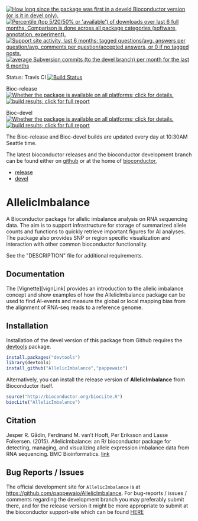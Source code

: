 <a href="http://www.bioconductor.org/packages/devel/bioc/html/AllelicImbalance.html#since"><img border="0" src="http://www.bioconductor.org/shields/years-in-bioc/AllelicImbalance.svg" title="How long since the package was first in a develd Bioconductor version (or is it in devel only)."></a> <a href="http://bioconductor.org/packages/stats/bioc/AllelicImbalance.html"><img border="0" src="http://www.bioconductor.org/shields/downloads/AllelicImbalance.svg" title="Percentile (top 5/20/50% or 'available') of downloads over last 6 full months. Comparison is done across all package categories (software, annotation, experiment)."></a> <a href="https://support.bioconductor.org/t/AllelicImbalance/"><img border="0" src="http://www.bioconductor.org/shields/posts/AllelicImbalance.svg" title="Support site activity, last 6 months: tagged questions/avg. answers per question/avg. comments per question/accepted answers, or 0 if no tagged posts."></a> <a href="http://www.bioconductor.org/packages/devel/bioc/html/AllelicImbalance.html#svn_source"><img border="0" src="http://www.bioconductor.org/shields/commits/bioc/AllelicImbalance.svg" title="average Subversion commits (to the devel branch) per month for the last 6 months"></a>

Status: Travis CI [![Build Status](https://travis-ci.org/lcolladotor/AllelicImbalance.svg?branch=master)](https://travis-ci.org/lcolladotor/AllelicImbalance)

Bioc-release <a href="http://www.bioconductor.org/packages/release/bioc/html/AllelicImbalance.html#archives"><img border="0" src="http://www.bioconductor.org/shields/availability/release/AllelicImbalance.svg" title="Whether the package is available on all platforms; click for details."></a> <a href="http://bioconductor.org/checkResults/release/bioc-LATEST/AllelicImbalance/"><img border="0" src="http://www.bioconductor.org/shields/build/release/bioc/AllelicImbalance.svg" title="build results; click for full report"></a>

Bioc-devel <a href="http://www.bioconductor.org/packages/devel/bioc/html/AllelicImbalance.html#archives"><img border="0" src="http://www.bioconductor.org/shields/availability/devel/AllelicImbalance.svg" title="Whether the package is available on all platforms; click for details."></a> <a href="http://bioconductor.org/checkResults/devel/bioc-LATEST/AllelicImbalance/"><img border="0" src="http://www.bioconductor.org/shields/build/devel/bioc/AllelicImbalance.svg" title="build results; click for full report"></a>

The Bioc-release and Bioc-devel builds are updated every day at 10:30AM Seattle
time.

The latest bioconductor releases and the bioconductor development branch can be
found either on [github][bioc-mirror-branches] or at the home of
[bioconductor][bioc-home], 
* [release][bioc-release]
* [devel][bioc-devel]

# AllelicImbalance

A Bioconductor package for allelic imbalance analysis on RNA sequencing data.
The aim is to support infrastructure for storage of summarized allele counts and
functions to quickly retrieve important figures for AI analyses. The package
also provides SNP or region specific visualization and interaction with other
common bioconductor functionality.

See the "DESCRIPTION" file for additional requirements.

## Documentation

The [Vignette][vignLink] provides an introduction to the allelic imbalance
concept and show examples of how the AllelicImbalance package can be used to
find AI-events and measure the global or local mapping bias from the alignment
of RNA-seq reads to a reference genome. 

## Installation

Installation of the devel version of this package from Github requires the
[devtools][devtoolsLink] package.

```r
install.packages("devtools")
library(devtools)
install_github("AllelicImbalance","pappewaio")
```

Alternatively, you can install the release version of **AllelicImbalance** from
Bioconductor itself.

```r
source("http://bioconductor.org/biocLite.R")
biocLite("AllelicImbalance")
```

## Citation

Jesper R. Gådin, Ferdinand M. van’t Hooft, Per Eriksson and Lasse Folkersen.
(2015). AllelicImbalance: an R/ bioconductor package for detecting, managing,
and visualizing allele expression imbalance data from RNA sequencing. BMC
Bioinformatics. [link](http://www.biomedcentral.com/1471-2105/16/194)

## Bug Reports / Issues

The official development site for `AllelicImbalance` is at
https://github.com/pappewaio/AllelicImbalance. For bug-reports / issues /
comments regarding the development branch you may preferably submit there, and
for the release version it might be more appropriate to submit at the
bioconductor support-site which can be found [HERE][bioc-support-site]


[vignette-release]: http://bioconductor.org/packages/release/bioc/vignettes/AllelicImbalance/inst/doc/AllelicImbalance-vignette.pdf "AllelicImbalance Vignette"
[vignette-devel]: http://bioconductor.org/packages/devel/bioc/vignettes/AllelicImbalance/inst/doc/AllelicImbalance-vignette.pdf "AllelicImbalance Vignette"
[bioc-mirror-branches]: https://github.com/Bioconductor-mirror/AllelicImbalance/branches "bioc-mirror-branches"
[bioc-home]: www.bioconductor.org] "Bioconductor home"
[bioc-release]: http://bioconductor.org/packages/release/bioc/html/AllelicImbalance.html] "Bioconductor release"
[bioc-devel]: http://bioconductor.org/packages/devel/bioc/html/AllelicImbalance.html] "Bioconductor devel"
[bioc-support-site]: https://support.bioconductor.org/t/AllelicImbalance/ "support site AllelicImbalance"
[devtoolsLink]: https://github.com/hadley/devtools "devtools"

